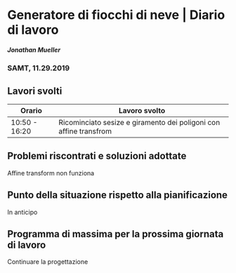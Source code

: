 # Generatore di fiocchi di neve | Diario di lavoro
##### Jonathan Mueller
### SAMT, 11.29.2019

## Lavori svolti


|Orario        |Lavoro svolto                 |
|--------------|------------------------------|
|10:50 - 16:20 | Ricominciato sesize e giramento dei poligoni con affine transfrom |

##  Problemi riscontrati e soluzioni adottate

Affine transform non funziona

##  Punto della situazione rispetto alla pianificazione

In anticipo

## Programma di massima per la prossima giornata di lavoro

Continuare la progettazione
